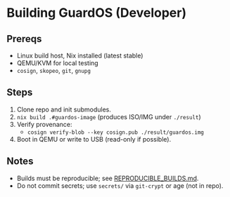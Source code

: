 # Building GuardOS (Developer)

## Prereqs
- Linux build host, Nix installed (latest stable)
- QEMU/KVM for local testing
- `cosign`, `skopeo`, `git`, `gnupg`

## Steps
1. Clone repo and init submodules.
2. `nix build .#guardos-image` (produces ISO/IMG under `./result`)
3. Verify provenance:
   - `cosign verify-blob --key cosign.pub ./result/guardos.img`
4. Boot in QEMU or write to USB (read-only if possible).

## Notes
- Builds must be reproducible; see [REPRODUCIBLE_BUILDS.md](docs/REPRODUCIBLE_BUILDS.md).
- Do not commit secrets; use `secrets/` via `git-crypt` or age (not in repo).
